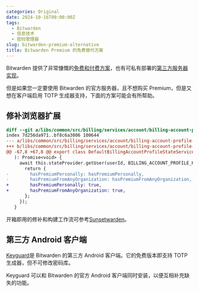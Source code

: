 ```yaml
---
categories: Original
date: 2024-10-16T00:00:00Z
tags:
  - Bitwarden
  - 信息技术
  - 密码管理器
slug: bitwarden-premium-alternative
title: Bitwarden Premium 的免费替代方案
---
```


Bitwarden 提供了非常慷慨的[免费和付费方案](https://bitwarden.com/pricing/)，也有可私有部署的[第三方服务器实现](https://github.com/dani-garcia/vaultwarden)。

但是如果您一定要使用 Bitwarden 的官方服务器，且不想购买 Premium，但是又想在客户端启用 TOTP 生成器支持，下面的方案可能会有所帮助。

## 修补浏览器扩展

```patch
diff --git a/libs/common/src/billing/services/account/billing-account-profile-state.service.ts b/libs/common/src/billing/services/account/billing-account-profile-state.service.ts
index 7d256da971..bf8c6a3006 100644
--- a/libs/common/src/billing/services/account/billing-account-profile-state.service.ts
+++ b/libs/common/src/billing/services/account/billing-account-profile-state.service.ts
@@ -67,8 +67,8 @@ export class DefaultBillingAccountProfileStateService implements BillingAccountP
   ): Promise<void> {
     await this.stateProvider.getUser(userId, BILLING_ACCOUNT_PROFILE_KEY_DEFINITION).update((_) => {
       return {
-        hasPremiumPersonally: hasPremiumPersonally,
-        hasPremiumFromAnyOrganization: hasPremiumFromAnyOrganization,
+        hasPremiumPersonally: true,
+        hasPremiumFromAnyOrganization: true,
       };
     });
   }
```

开箱即用的修补和构建工作流可参考[Sunsetwarden](https://github.com/SunsetMkt/Sunsetwarden)。

## 第三方 Android 客户端

[Keyguard](https://github.com/AChep/keyguard-app)是 Bitwarden 的第三方 Android 客户端。它的免费版本即支持 TOTP 生成器，但不可修改密码库。

Keyguard 可以和 Bitwarden 的官方 Android 客户端同时安装，以便互相补充缺失的功能。
